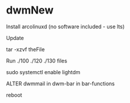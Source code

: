# dwmNew

Install arcolinuxd (no software included - use lts)

Update

tar -xzvf theFile

Run ./100 ./120 ./130 files

sudo systemctl enable lightdm

ALTER dwmmail in dwm-bar in bar-functions

reboot
